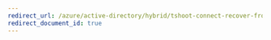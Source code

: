 ```yaml
---
redirect_url: /azure/active-directory/hybrid/tshoot-connect-recover-from-localdb-10gb-limit
redirect_document_id: true
---
```

